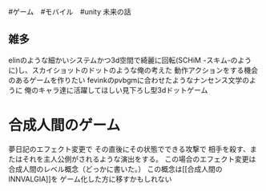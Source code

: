 #ゲーム　#モバイル　#unity 
未来の話
## 雑多
elinのような細かいシステムかつ3d空間で綺麗に回転(SCHiM -スキム-のように)し、スカイショットのドットのような俺の考えた
動作アクションをする機会のあるゲームを作りたい
fevinkのpvbgmに合わせたようなナンセンス文学のように
俺のキャラ達に活躍してほしい見下ろし型3dドットゲーム

# 合成人間のゲーム
夢日記のエフェクト変更で
その直後にその状態でできる攻撃で
相手を殺す、またはそれを主人公側がされるような演出をする。
この場合のエフェクト変更は合成人間のレベル概念（どっかに書いた。）
この概念は[[合成人間のINNVALGIA]]を
ゲーム化した方に移すかもしれない